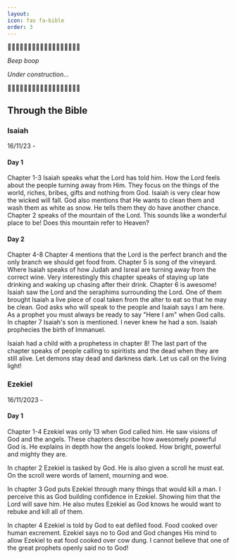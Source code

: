 ```yaml
---
layout: 
icon: fas fa-bible
order: 3
---
```


🚧🚧🚧🚧🚧🚧🚧🚧🚧🚧🚧🚧🚧🚧🚧🚧🚧🚧

_Beep boop_

_Under construction..._

🚧🚧🚧🚧🚧🚧🚧🚧🚧🚧🚧🚧🚧🚧🚧🚧🚧🚧

## Through the Bible
### Isaiah
16/11/23 - 
#### Day 1
Chapter 1-3
Isaiah speaks what the Lord has told him. How the Lord feels about the people turning away from Him. They focus on the things of the world, riches, bribes, gifts and nothing from God. Isaiah is very clear how the wicked will fall. God also mentions that He wants to clean them and wash them as white as snow. He tells them they do have another chance. Chapter 2 speaks of the mountain of the Lord. This sounds like a wonderful place to be! Does this mountain refer to Heaven?

#### Day 2
Chapter 4-8
Chapter 4 mentions that the Lord is the perfect branch and the only branch we should get food from. Chapter 5 is song of the vineyard. Where Isaiah speaks of how Judah and Isreal are turning away from the correct wine. Very interestingly this chapter speaks of staying up late drinking and waking up chasing after their drink. Chapter 6 is awesome! Isaiah saw the Lord and the seraphims surrounding the Lord. One of them brought Isaiah a live piece of coal taken from the alter to eat so that he may be clean. God asks who will speak to the people and Isaiah says I am here. As a prophet you must always be ready to say "Here I am" when God calls. In chapter 7 Isaiah's son is mentioned. I never knew he had a son. Isaiah prophecies the birth of Immanuel.

Isaiah had a child with a prophetess in chapter 8! The last part of the chapter speaks of people calling to spiritists and the dead when they are still alive. Let demons stay dead and darkness dark. Let us call on the living light!

### Ezekiel
16/11/2023 -
#### Day 1
Chapter 1-4
Ezekiel was only 13 when God called him. He saw visions of God and the angels. These chapters describe how awesomely powerful God is. He explains in depth how the angels looked. How bright, powerful and mighty they are. 

In chapter 2 Ezekiel is tasked by God. He is also given a scroll he must eat. On the scroll were words of lament, mourning and woe.

In chapter 3 God puts Ezekiel through many things that would kill a man. I perceive this as God building confidence in Ezekiel. Showing him that the Lord will save him. He also mutes Ezekiel as God knows he would want to rebuke and kill all of them.

In chapter 4 Ezekiel is told by God to eat defiled food. Food cooked over human excrement. Ezekiel says no to God and God changes His mind to allow Ezekiel to eat food cooked over cow dung. I cannot believe that one of the great prophets openly said no to God!